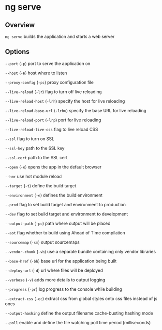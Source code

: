 <!-- Links in /docs/documentation should NOT have `.md` at the end, because they end up in our wiki at release. -->

# ng serve

## Overview
`ng serve` builds the application and starts a web server

## Options
`--port` (`-p`) port to serve the application on

`--host` (`-H`) host where to listen

`--proxy-config` (`-pc`) proxy configuration file

`--live-reload` (`-lr`) flag to turn off live reloading

`--live-reload-host` (`-lrh`) specify the host for live reloading

`--live-reload-base-url` (`-lrbu`) specify the base URL for live reloading

`--live-reload-port` (`-lrp`) port for live reloading

`--live-reload-live-css` flag to live reload CSS

`--ssl` flag to turn on SSL

`--ssl-key` path to the SSL key

`--ssl-cert` path to the SSL cert

`--open` (`-o`) opens the app in the default browser

`--hmr` use hot module reload

`--target` (`-t`) define the build target

`--environment` (`-e`) defines the build environment

`--prod` flag to set build target and environment to production

`--dev` flag to set build target and environment to development

`--output-path` (`-po`) path where output will be placed

`--aot` flag whether to build using Ahead of Time compilation

`--sourcemap` (`-sm`) output sourcemaps

`--vendor-chunk` (`-vb`) use a separate bundle containing only vendor libraries

`--base-href` (`-bh`) base url for the application being built

`--deploy-url` (`-d`) url where files will be deployed

`--verbose` (`-v`) adds more details to output logging

`--progress` (`-pr`) log progress to the console while building

`--extract-css` (`-ec`) extract css from global styles onto css files instead of js ones

`--output-hashing` define the output filename cache-busting hashing mode

`--poll` enable and define the file watching poll time period (milliseconds)
